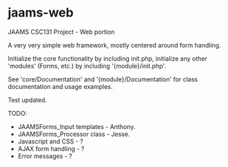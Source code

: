 jaams-web
=========

JAAMS CSC131 Project - Web portion

A very very simple web framework, mostly centered around form handling.

Initialize the core functionality by including init.php, initialize any other 'modules' (Forms, etc.) by including '{module}/init.php'.

See 'core/Documentation' and '{module}/Documentation' for class documentation and usage examples.

Test updated.

TODO:
- JAAMSForms_Input templates - Anthony.
- JAAMSForms_Processor class - Jesse.
- Javascript and CSS - ?
- AJAX form handling - ?
- Error messages - ?
